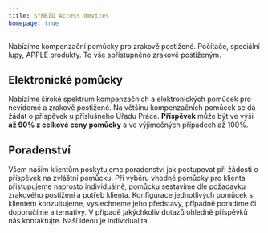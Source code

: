 ```yaml
---
title: SYMBIO Access devices
homepage: true
---
```


Nabízíme kompenzační pomůcky pro zrakově postižené. Počítače, speciální lupy,
APPLE produkty. To vše spřístupněno zrakově postiženým.

## Elektronické pomůcky

Nabízíme široké spektrum kompenzačních a elektronických pomůcek pro nevidomé a
zrakově postižené. Na většinu kompenzačních pomůcek se dá žádat o příspěvek u
příslušného Úřadu Práce. **Příspěvek** může být ve výši **až 90% z celkové ceny**
**pomůcky** a ve výjimečných případech až 100%.

## Poradenství

Všem našim klientům poskytujeme poradenství jak postupovat při žádosti o
příspěvek na zvláštní pomůcku. Při výběru vhodné pomůcky pro klienta
přistupujeme naprosto individuálně, pomůcku sestavíme dle požadavku zrakového
postižení a potřeb klienta. Konfigurace jednotlivých pomůcek s klientem
konzultujeme, vyslechneme jeho představy, případně poradíme či doporučíme
alternativy. V případě jakýchkoliv dotazů ohledně příspěvků nás kontaktujte.
Naší ideou je individualita.

